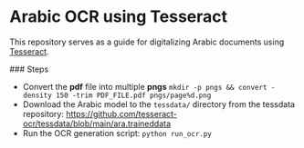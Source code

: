 # Arabic OCR using Tesseract
This repository serves as a guide for digitalizing Arabic documents using [Tesseract](https://github.com/tesseract-ocr/tesseract).

### Steps
- Convert the **pdf** file into multiple **pngs**
`mkdir -p pngs && convert -density 150 -trim PDF_FILE.pdf pngs/page%d.png`
- Download the Arabic model to the `tessdata/` directory from the tessdata repository: https://github.com/tesseract-ocr/tessdata/blob/main/ara.traineddata
- Run the OCR generation script: `python run_ocr.py`
